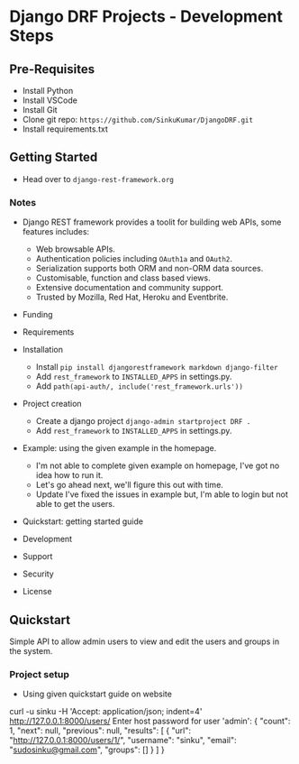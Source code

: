 # Django DRF Projects - Development Steps

## Pre-Requisites

- Install Python
- Install VSCode
- Install Git
- Clone git repo: `https://github.com/SinkuKumar/DjangoDRF.git`
- Install requirements.txt

## Getting Started

- Head over to `django-rest-framework.org`

### Notes

- Django REST framework provides a toolit for building web APIs, some features includes:
    - Web browsable APIs.
    - Authentication policies including `OAuth1a` and `OAuth2`.
    - Serialization supports both ORM and non-ORM data sources.
    - Customisable, function and class based views.
    - Extensive documentation and community support.
    - Trusted by Mozilla, Red Hat, Heroku and Eventbrite.

- Funding
- Requirements
- Installation 
    - Install ```pip install djangorestframework markdown django-filter```
    - Add `rest_framework` to `INSTALLED_APPS` in settings.py.
    - Add `path(api-auth/, include('rest_framework.urls'))`
- Project creation
    - Create a django project `django-admin startproject DRF .`
    - Add `rest_framework` to `INSTALLED_APPS` in settings.py.

- Example: using the given example in the homepage.
    - I'm not able to complete given example on homepage, I've got no idea how to run it.
    - Let's go ahead next, we'll figure this out with time.
    - Update I've fixed the issues in example but, I'm able to login but not able to get the users.

- Quickstart: getting started guide
- Development
- Support
- Security
- License

## Quickstart

Simple API to allow admin users to view and edit the users and groups in the system.

### Project setup
- Using given quickstart guide on website

curl -u sinku -H 'Accept: application/json; indent=4' http://127.0.0.1:8000/users/
Enter host password for user 'admin':
{
    "count": 1,
    "next": null,
    "previous": null,
    "results": [
        {
            "url": "http://127.0.0.1:8000/users/1/",
            "username": "sinku",
            "email": "sudosinku@gmail.com",
            "groups": []
        }
    ]
}